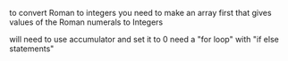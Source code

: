 to convert Roman to integers you need to make an array first 
that gives values of the Roman numerals to Integers

will need to use accumulator and set it to 0
need a "for loop" with "if else statements"